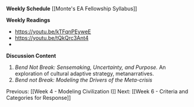 **Weekly Schedule**
[[Monte's EA Fellowship Syllabus]]

**Weekly Readings**
- https://youtu.be/kTFqnPEyweE
- https://youtu.be/tQkQrc3Ant4
-
**Discussion Content**
1. *Bend Not Break: Sensemaking, Uncertainty, and Purpose.* An exploration of cultural adaptive strategy, metanarratives.
2. *Bend not Break: Modeling the Drivers of the Meta-crisis*
   
Previous: [[Week 4 - Modeling Civilization I]]
Next: [[Week 6 - Criteria and Categories for Response]]

